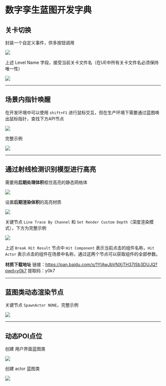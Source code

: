 # 数字孪生蓝图开发字典

## 关卡切换

封装一个自定义事件，供多按钮调用

![](https://raw.githubusercontent.com/gongjianOnline/ImgHosting/main/img/1732844127066.png)

上述 Level Name 字段，接受当前关卡文件名（在UE中所有关卡文件名必须保持唯一性）

![](https://raw.githubusercontent.com/gongjianOnline/ImgHosting/main/img/1732844348627.png)

---

## 场景内指针唤醒

在开发环境中可以使用  `shift+F1` 进行鼠标交互，但在生产环境下需要通过蓝图唤出鼠标指针，查找下方API节点

![](https://raw.githubusercontent.com/gongjianOnline/ImgHosting/main/img/1732844608900(1).png)

完整示例

![](https://raw.githubusercontent.com/gongjianOnline/ImgHosting/main/img/1732844710365.png)

---

## 通过射线检测识别模型进行高亮

需要用**后期处理体积**框住高亮的静态网格体

![](https://raw.githubusercontent.com/gongjianOnline/ImgHosting/main/img/1732845284380.png)

设置**后期渲染体积**的高亮材质

![](https://raw.githubusercontent.com/gongjianOnline/ImgHosting/main/img/1732845605577.png)

关键节点 `Line Trace By Channel` 和 `Set Render Custom Depth`（深度渲染模式），下方为完整示例

![](https://raw.githubusercontent.com/gongjianOnline/ImgHosting/main/img/1732845415967.png)

上述 `Break Hit Result` 节点中 `Hit Component` 表示当前点击的组件名称，`Hit Actor` 表示点击的组件在场景中名称，通过这两个节点可以获取组件的全部参数。

**材质下载地址**
链接：https://pan.baidu.com/s/1YIAwJbVNXjTH37ISb3DUJQ?pwd=y0k7 
提取码：y0k7 

---

## 蓝图类动态渲染节点

关键节点 `SpawnActor NONE`，完整示例

![](https://raw.githubusercontent.com/gongjianOnline/ImgHosting/main/img/1732847058928.png)

---

## 动态POI点位

创建 用户界面蓝图类

![](https://raw.githubusercontent.com/gongjianOnline/ImgHosting/main/img/1732848417617.png)

创建 actor 蓝图类

![](https://raw.githubusercontent.com/gongjianOnline/ImgHosting/main/img/1732848309409.png)

